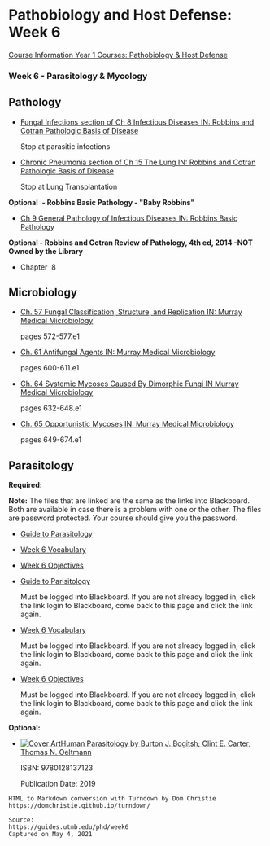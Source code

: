 # Pathobiology and Host Defense: Week 6

[Course Information Year 1 Courses: Pathobiology & Host Defense](/usmle/phd/course-information.md)

### Week 6 - Parasitology & Mycology

## Pathology

*   [Fungal Infections section of Ch 8 Infectious Diseases IN: Robbins and Cotran Pathologic Basis of Disease](http://libux.utmb.edu/login?url=https://www.clinicalkey.com/#!/content/book/3-s2.0-B978032353113900008X?scrollTo=%23hl0003541)
    
    Stop at parasitic infections
    
*   [Chronic Pneumonia section of Ch 15 The Lung IN: Robbins and Cotran Pathologic Basis of Disease](http://libux.utmb.edu/login?url=https://www.clinicalkey.com/#!/content/book/3-s2.0-B9780323531139000157?scrollTo=%23hl0003368)
    
    Stop at Lung Transplantation
    

**Optional**  **\- Robbins Basic Pathology - "Baby Robbins"**

*   [Ch 9 General Pathology of Infectious Diseases IN: Robbins Basic Pathology](http://libux.utmb.edu/login?url=https://www.clinicalkey.com/#!/content/book/3-s2.0-B9780323353175000090)
    

**Optional - Robbins and Cotran Review of Pathology, 4th ed, 2014 -NOT Owned by the Library**

*   Chapter  8

## Microbiology

*   [Ch. 57 Fungal Classification, Structure, and Replication IN: Murray Medical Microbiology](http://libux.utmb.edu/login?url=https://www.clinicalkey.com/#!/content/book/3-s2.0-B9780323673228000579)
    
    pages 572-577.e1
    
*   [Ch. 61 Antifungal Agents IN: Murray Medical Microbiology](http://libux.utmb.edu/login?url=https://www.clinicalkey.com/#!/content/book/3-s2.0-B9780323673228000610)
    
    pages 600-611.e1
    
*   [Ch. 64 Systemic Mycoses Caused By Dimorphic Fungi IN Murray Medical Microbiology](http://libux.utmb.edu/login?url=https://www.clinicalkey.com/#!/content/book/3-s2.0-B9780323673228000646)
    
    pages 632-648.e1
    
*   [Ch. 65 Opportunistic Mycoses IN: Murray Medical Microbiology](http://libux.utmb.edu/login?url=https://www.clinicalkey.com/#!/content/book/3-s2.0-B9780323673228000658)
    
    pages 649-674.e1
    

## Parasitology

**Required:**

**Note:** The files that are linked are the same as the links into Blackboard. Both are available in case there is a problem with one or the other. The files are password protected. Your course should give you the password.

*   [Guide to Parasitology](https://guides.utmb.edu/ld.php?content_id=59875488)
    
*   [Week 6 Vocabulary](https://guides.utmb.edu/ld.php?content_id=59875489)
    
*   [Week 6 Objectives](https://guides.utmb.edu/ld.php?content_id=59875490)
    

*   [Guide to Parisitology](https://utmb.blackboard.com/webapps/blackboard/execute/content/file?cmd=view&content_id=_764325_1&course_id=_14646_1)
    
    Must be logged into Blackboard. If you are not already logged in, click the link login to Blackboard, come back to this page and click the link again.
    
*   [Week 6 Vocabulary](https://utmb.blackboard.com/bbcswebdav/pid-768395-dt-content-rid-18127948_1/xid-18127948_1)
    
    Must be logged into Blackboard. If you are not already logged in, click the link login to Blackboard, come back to this page and click the link again.
    
*   [Week 6 Objectives](https://utmb.blackboard.com/webapps/blackboard/execute/content/file?cmd=view&content_id=_768394_1&course_id=_14646_1)
    
    Must be logged into Blackboard. If you are not already logged in, click the link login to Blackboard, come back to this page and click the link again.
    

**Optional:**

*   [![Cover Art](//syndetics.com/index.aspx?isbn=9780128137123/LC.GIF&client=springshare)Human Parasitology by Burton J. Bogitsh; Clint E. Carter; Thomas N. Oeltmann](http://libux.utmb.edu/login?url=https://www.sciencedirect.com/book/9780128137123/human-parasitology)
    
    ISBN: 9780128137123
    
    Publication Date: 2019

```
HTML to Markdown conversion with Turndown by Dom Christie
https://domchristie.github.io/turndown/

Source:
https://guides.utmb.edu/phd/week6
Captured on May 4, 2021
```
